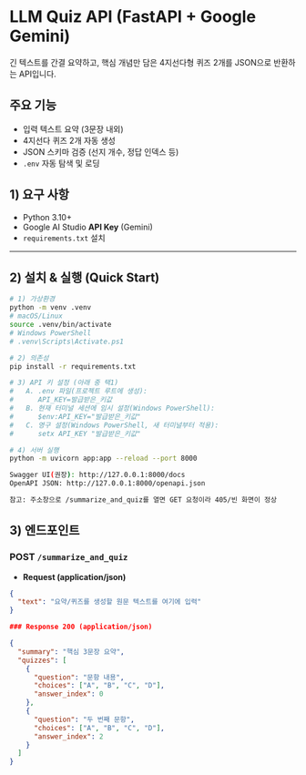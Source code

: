 # LLM Quiz API (FastAPI + Google Gemini)

긴 텍스트를 간결 요약하고, 핵심 개념만 담은 4지선다형 퀴즈 2개를 JSON으로 반환하는 API입니다.

## 주요 기능
- 입력 텍스트 요약 (3문장 내외)
- 4지선다 퀴즈 2개 자동 생성
- JSON 스키마 검증 (선지 개수, 정답 인덱스 등)
- `.env` 자동 탐색 및 로딩

## 1) 요구 사항
- Python 3.10+
- Google AI Studio **API Key** (Gemini)
- `requirements.txt` 설치

---

## 2) 설치 & 실행 (Quick Start)

```bash
# 1) 가상환경
python -m venv .venv
# macOS/Linux
source .venv/bin/activate
# Windows PowerShell
# .venv\Scripts\Activate.ps1

# 2) 의존성
pip install -r requirements.txt

# 3) API 키 설정 (아래 중 택1)
#   A. .env 파일(프로젝트 루트에 생성):
#      API_KEY=발급받은_키값
#   B. 현재 터미널 세션에 임시 설정(Windows PowerShell):
#      $env:API_KEY="발급받은_키값"
#   C. 영구 설정(Windows PowerShell, 새 터미널부터 적용):
#      setx API_KEY "발급받은_키값"

# 4) 서버 실행
python -m uvicorn app:app --reload --port 8000

Swagger UI(권장): http://127.0.0.1:8000/docs
OpenAPI JSON: http://127.0.0.1:8000/openapi.json

참고: 주소창으로 /summarize_and_quiz를 열면 GET 요청이라 405/빈 화면이 정상

```

## 3) 엔드포인트

### POST `/summarize_and_quiz`
- **Request (application/json)**
```json
{
  "text": "요약/퀴즈를 생성할 원문 텍스트를 여기에 입력"
}

### Response 200 (application/json)

{
  "summary": "핵심 3문장 요약",
  "quizzes": [
    {
      "question": "문항 내용",
      "choices": ["A", "B", "C", "D"],
      "answer_index": 0
    },
    {
      "question": "두 번째 문항",
      "choices": ["A", "B", "C", "D"],
      "answer_index": 2
    }
  ]
}
